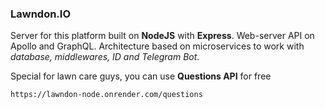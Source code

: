 ### Lawndon.IO

Server for this platform built on **NodeJS** with **Express**.
Web-server API on Apollo and GraphQL.
Architecture based on microservices to work with *database, middlewares, ID and Telegram Bot*.

Special for lawn care guys, you can use **Questions API** for free

~~~
https://lawndon-node.onrender.com/questions
~~~

